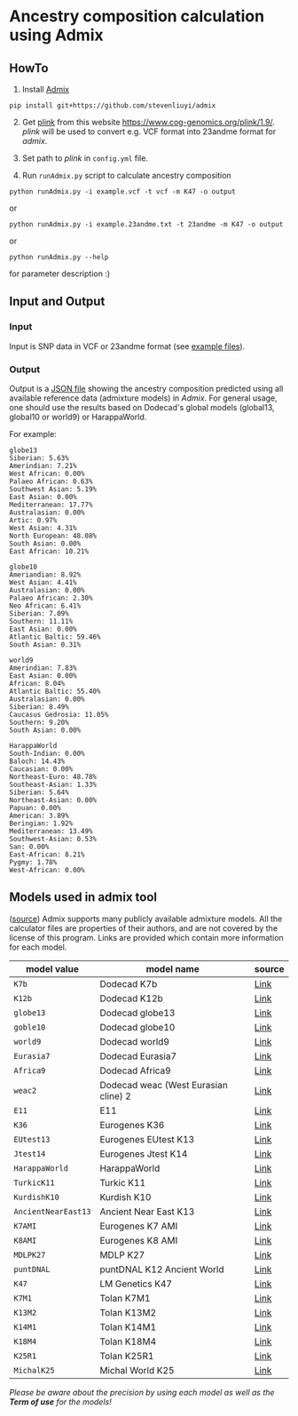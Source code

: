 # Ancestry composition calculation using Admix

## HowTo
1) Install [Admix](https://github.com/stevenliuyi/admix)
```
pip install git+https://github.com/stevenliuyi/admix
```

2) Get [plink](https://www.cog-genomics.org/plink/1.9/) from this website https://www.cog-genomics.org/plink/1.9/. *plink* will be used to convert e.g. VCF format into 23andme format for *admix*.

3) Set path to *plink* in `config.yml` file.
4) Run `runAdmix.py` script to calculate ancestry composition
```
python runAdmix.py -i example.vcf -t vcf -m K47 -o output
```
or
```
python runAdmix.py -i example.23andme.txt -t 23andme -m K47 -o output
```
or
```
python runAdmix.py --help
```
for parameter description :)

## Input and Output
### Input
Input is SNP data in VCF or 23andme format (see [example files](https://github.com/trvinh/genomes-io-prj/tree/master/ancestry)).

### Output
Output is a [JSON file](https://github.com/trvinh/genomes-io-prj/blob/master/ancestry/admix/example/output.json) showing the ancestry composition predicted using all available reference data (admixture models) in *Admix*. For general usage, one should use the results based on Dodecad's global models (global13, global10 or world9) or HarappaWorld.

For example:
```
globe13
Siberian: 5.63%
Amerindian: 7.21%
West African: 0.00%
Palaeo African: 0.63%
Southwest Asian: 5.19%
East Asian: 0.00%
Mediterranean: 17.77%
Australasian: 0.00%
Artic: 0.97%
West Asian: 4.31%
North European: 48.08%
South Asian: 0.00%
East African: 10.21%

globe10
Ameriandian: 8.92%
West Asian: 4.41%
Australasian: 0.00%
Palaeo African: 2.30%
Neo African: 6.41%
Siberian: 7.09%
Southern: 11.11%
East Asian: 0.00%
Atlantic Baltic: 59.46%
South Asian: 0.31%

world9
Amerindian: 7.83%
East Asian: 0.00%
African: 8.04%
Atlantic Baltic: 55.40%
Australasian: 0.00%
Siberian: 8.49%
Caucasus Gedrosia: 11.05%
Southern: 9.20%
South Asian: 0.00%

HarappaWorld
South-Indian: 0.00%
Baloch: 14.43%
Caucasian: 0.00%
Northeast-Euro: 48.78%
Southeast-Asian: 1.33%
Siberian: 5.64%
Northeast-Asian: 0.00%
Papuan: 0.00%
American: 3.89%
Beringian: 1.92%
Mediterranean: 13.49%
Southwest-Asian: 0.53%
San: 0.00%
East-African: 8.21%
Pygmy: 1.78%
West-African: 0.00%
```

## Models used in admix tool
([source](https://github.com/stevenliuyi/admix/blob/master/README.md#models))
Admix supports many publicly available admixture models. All the calculator files are properties of their authors, and are not covered by the license of this program. Links are provided which contain more information for each model.

| model value | model name | source |
| ----- | --------- | ---- |
| `K7b` | Dodecad K7b | [Link](http://dodecad.blogspot.com/2012/01/k12b-and-k7b-calculators.html) |
| `K12b` | Dodecad K12b | [Link](http://dodecad.blogspot.com/2012/01/k12b-and-k7b-calculators.html) |
| `globe13` | Dodecad globe13 | [Link](http://dodecad.blogspot.com/2012/10/globe13-calculator.html) |
| `goble10` | Dodecad globe10 | [Link](http://dodecad.blogspot.com/2012/10/globe10-calculator.html) |
| `world9` | Dodecad world9 | [Link](http://dodecad.blogspot.com/2011/12/world9-calculator.html) |
| `Eurasia7` | Dodecad Eurasia7 | [Link](http://dodecad.blogspot.com/2011/10/eurasia7-calculator.html) |
| `Africa9` | Dodecad Africa9 | [Link](http://dodecad.blogspot.com/2011/09/africa9-calculator.html) |
| `weac2` | Dodecad weac (West Eurasian cline) 2 | [Link](http://dodecad.blogspot.com/2012/06/weac2-calculator.html) |
| `E11` | E11 | [Link](http://www.ranhaer.com/thread-32241-1-1.html) |
| `K36` | Eurogenes K36 | [Link](http://bga101.blogspot.com/2013/03/eurogenes-k36-at-gedmatch.html) |
| `EUtest13` | Eurogenes EUtest K13 | [Link](http://bga101.blogspot.com/2013/11/updated-eurogenes-k13-at-gedmatch.html) |
| `Jtest14` | Eurogenes Jtest K14 | [Link](http://bga101.blogspot.com/2012/09/eurogenes-ashkenazim-ancestry-test-files.html) |
| `HarappaWorld` | HarappaWorld | [Link](http://www.harappadna.org/2012/05/harappaworld-admixture/) |
| `TurkicK11` | Turkic K11 | [Link](http://www.anthrogenica.com/showthread.php?8817-Turkic-K11-Admixture-Calculator) |
| `KurdishK10` | Kurdish K10 | [Link](http://www.anthrogenica.com/showthread.php?8571-K10-Kurdish-Calculator-Version-1/page6) |
| `AncientNearEast13` | Ancient Near East K13 | [Link](http://www.anthrogenica.com/showthread.php?8193-ancient-DNA-in-the-Gedrosia-Near-East-Neolithic-K13) |
| `K7AMI` | Eurogenes K7 AMI | [Link](http://www.anthrogenica.com/showthread.php?4548-Upcoming-DIY-Eurogenes-K7-amp-K8-Calculator-amp-Oracles-for-tracking-E-Asian-amp-ASI) |
| `K8AMI` | Eurogenes K8 AMI | [Link](http://www.anthrogenica.com/showthread.php?4548-Upcoming-DIY-Eurogenes-K7-amp-K8-Calculator-amp-Oracles-for-tracking-E-Asian-amp-ASI) |
| `MDLPK27` | MDLP K27 | [Link](http://www.anthrogenica.com/showthread.php?4557-Post-MDLP-K27-Results) |
| `puntDNAL` | puntDNAL K12 Ancient World | [Link](http://www.anthrogenica.com/showthread.php?8034-PuntDNAL-K12-Ancient-World-Results) |
| `K47` | LM Genetics K47 | [Link](https://anthrogenica.com/showthread.php?12788-New-K30-K47-World-Calculator) |
| `K7M1` | Tolan K7M1 | [Link](http://gen3553.pagesperso-orange.fr/ADN/Calc.htm) |
| `K13M2` | Tolan K13M2 | [Link](http://gen3553.pagesperso-orange.fr/ADN/Calc.htm) |
| `K14M1` | Tolan K14M1 | [Link](http://gen3553.pagesperso-orange.fr/ADN/Calc.htm) |
| `K18M4` | Tolan K18M4 | [Link](http://gen3553.pagesperso-orange.fr/ADN/Calc.htm) |
| `K25R1` | Tolan K25R1 | [Link](http://gen3553.pagesperso-orange.fr/ADN/Calc.htm) |
| `MichalK25`| Michal World K25 | [Link](https://anthrogenica.com/showthread.php?13359-Michal-s-World-K25-calculator) |

*Please be aware about the precision by using each model as well as the **Term of use** for the models!*
